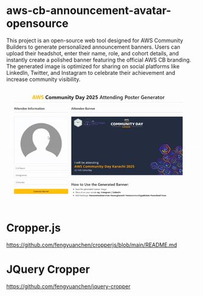 # aws-cb-announcement-avatar-opensource
This project is an open-source web tool designed for AWS Community Builders to generate personalized announcement banners. Users can upload their headshot, enter their name, role, and cohort details, and instantly create a polished banner featuring the official AWS CB branding. The generated image is optimized for sharing on social platforms like LinkedIn, Twitter, and Instagram to celebrate their achievement and increase community visibility.

![demo-social-CB-announcement-banner-tool](demo/demo-social-event-banner-tool.gif)
<!-- ![Banner Demo](demo/Muhammad_Awais_aws_banner.png) -->

# Cropper.js
https://github.com/fengyuanchen/cropperjs/blob/main/README.md

# JQuery Cropper
https://github.com/fengyuanchen/jquery-cropper